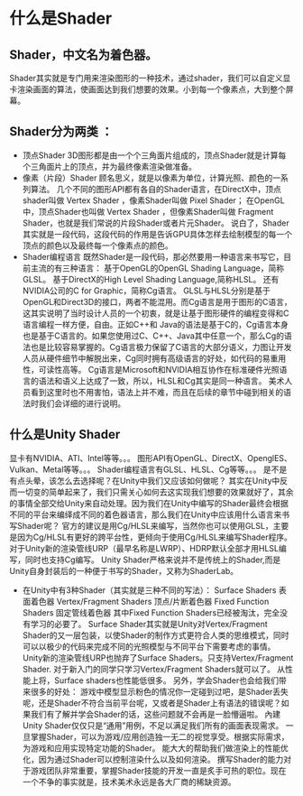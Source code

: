 # 什么是Shader
## Shader，中文名为着色器。
Shader其实就是专门用来渲染图形的一种技术，通过shader，我们可以自定义显卡渲染画面的算法，使画面达到我们想要的效果。小到每一个像素点，大到整个屏幕。
## Shader分为两类 ：
- 顶点Shader
3D图形都是由一个个三角面片组成的，顶点Shader就是计算每个三角面片上的顶点，并为最终像素渲染做准备。
- 像素（片段）Shader
顾名思义，就是以像素为单位，计算光照、颜色的一系列算法。 几个不同的图形API都有各自的Shader语言，在DirectX中，顶点shader叫做 Vertex Shader ，像素Shader叫做 Pixel Shader； 在OpenGL中，顶点Shader也叫做 Vertex Shader ，但像素Shader叫做 Fragment Shader，也就是我们常说的片段Shader或者片元Shader。
说白了，Shader其实就是一段代码，这段代码的作用是告诉GPU具体怎样去绘制模型的每一个顶点的颜色以及最终每一个像素点的颜色。
- Shader编程语言
既然Shader是一段代码，那必然要用一种语言来书写它，目前主流的有三种语言：
基于OpenGL的OpenGL Shading Language，简称GLSL。
基于DirectX的High Level Shading Language,简称HLSL。
还有NVIDIA公司的C for Graphic，简称Cg语言。
GLSL与HLSL分别是基于OpenGL和Direct3D的接口，两者不能混用。而Cg语言是用于图形的C语言，这其实说明了当时设计人员的一个初衷，就是让基于图形硬件的编程变得和C语言编程一样方便，自由。正如C++和 Java的语法是基于C的，Cg语言本身也是基于C语言的。如果您使用过C、C++、Java其中任意一个，那么Cg的语法也是比较容易掌握的。Cg语言极力保留了C语言的大部分语义，力图让开发人员从硬件细节中解脱出来，Cg同时拥有高级语言的好处，如代码的易重用性，可读性高等。
Cg语言是Microsoft和NVIDIA相互协作在标准硬件光照语言的语法和语义上达成了一致，所以，HLSL和Cg其实是同一种语言。
美术人员看到这里时也不用害怕，语法上并不难，而且在后续的章节中碰到相关的语法时我们会详细的进行说明。

## 什么是Unity Shader
显卡有NVIDIA、ATI、Intel等等。。。
图形API有OpenGL、DirectX、OpenglES、Vulkan、Metal等等。。。
Shader编程语言有GLSL、HLSL、Cg等等。。。
是不是有点头晕，该怎么去选择呢？在Unity中我们又应该如何做呢？
其实在Unity中反而一切变的简单起来了，我们只需关心如何去这实现我们想要的效果就好了，其余的事情全部交给Unity来自动处理。因为我们在Unity中编写的Shader最终会根据不同的平台来编绎成不同的着色器语言，那么我们在Unity中应该用什么语言来书写Shader呢？
官方的建议是用Cg/HLSL来编写，当然你也可以使用GLSL，主要是因为Cg/HLSL有更好的跨平台性，更倾向于使用Cg/HLSL来编写Shader程序。
对于Unity新的渲染管线URP（最早名称是LWRP）、HDRP默认全部才用HLSL编写，同时也支持Cg编写。
Unity Shader严格来说并不是传统上的Shader,而是Unity自身封装后的一种便于书写的Shader，又称为ShaderLab。
- 在Unity中有3种Shader（其实就是三种不同的写法）：
Surface Shaders 表面着色器
Vertex/Fragment Shaders 顶点/片断着色器
Fixed Function Shaders 固定管线着色器
其中Fixed Function Shaders已经被淘汰，完全没有学习的必要了。
Surface Shader其实就是Unity对Vertex/Fragment Shader的又一层包装，以使Shader的制作方式更符合人类的思维模式，同时可以以极少的代码来完成不同的光照模型与不同平台下需要考虑的事情。
Unity新的渲染管线URP也抛弃了Surface Shaders。只支持Vertex/Fragment Shader.
对于新入门的同学只学习Vertex/Fragment Shaders就可以了。
从性能上将，Surface shaders也性能低很多。
另外，学会Shader也会给我们带来很多的好处：
游戏中模型显示粉色的情况你一定碰到过吧，是Shader丢失呢，还是Shader不符合当前平台呢，又或者是Shader上有语法的错误呢？如果我们有了解并学会Shader的话，这些问题就不会再是一脸懵逼啦。
內建Unity Shader仅仅只是“通用”用例，不足以满足我们所有的画面表现需求。
一旦掌握Shader，可以为游戏/应用创造独一无二的视觉享受。根据实际需求，为游戏和应用实现特定功能的Shader。
能大大的帮助我们做渲染上的性能优化，因为通过Shader可以控制渲染什么以及如何渲染。
撰写Shader的能力对于游戏团队非常重要，掌握Shader技能的开发一直是炙手可热的职位。现在一个不争的事实就是，技术美术永远是各大厂商的稀缺资源。